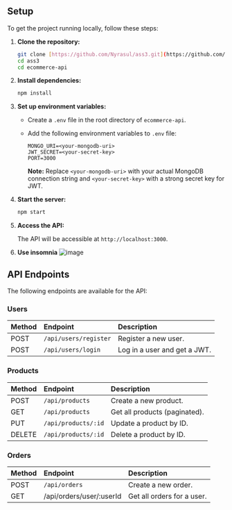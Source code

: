 ## Setup

To get the project running locally, follow these steps:

1.  **Clone the repository:**

    ```bash
    git clone [https://github.com/Nyrasul/ass3.git](https://github.com/Nyrasul/ass3.git)
    cd ass3
    cd ecommerce-api
    ```

2.  **Install dependencies:**

    ```bash
    npm install
    ```

3.  **Set up environment variables:**

    *   Create a `.env` file in the root directory of `ecommerce-api`.
    *   Add the following environment variables to `.env` file:

        ```
        MONGO_URI=<your-mongodb-uri>
        JWT_SECRET=<your-secret-key>
        PORT=3000
        ```
        **Note:** Replace `<your-mongodb-uri>` with your actual MongoDB connection string and `<your-secret-key>` with a strong secret key for JWT.

4.  **Start the server:**

    ```bash
    npm start
    ```

5.  **Access the API:**

    The API will be accessible at `http://localhost:3000`.
6.  **Use insomnia**
   ![image](https://github.com/user-attachments/assets/a04aeb44-6967-4f39-8743-e5e81b1bcb50)

## API Endpoints

The following endpoints are available for the API:

### Users

| Method | Endpoint             | Description                     |
| :----- | :------------------- | :------------------------------ |
| POST   | `/api/users/register` | Register a new user.            |
| POST   | `/api/users/login`    | Log in a user and get a JWT. |

### Products

| Method | Endpoint          | Description                   |
| :----- | :---------------- | :---------------------------- |
| POST   | `/api/products`    | Create a new product.         |
| GET    | `/api/products`    | Get all products (paginated). |
| PUT    | `/api/products/:id` | Update a product by ID.       |
| DELETE | `/api/products/:id` | Delete a product by ID.       |

### Orders

| Method | Endpoint        | Description           |
| :----- | :-------------- | :-------------------- |
| POST   | `/api/orders`   | Create a new order. |
|GET|	/api/orders/user/:userId|	Get all orders for a user.|
